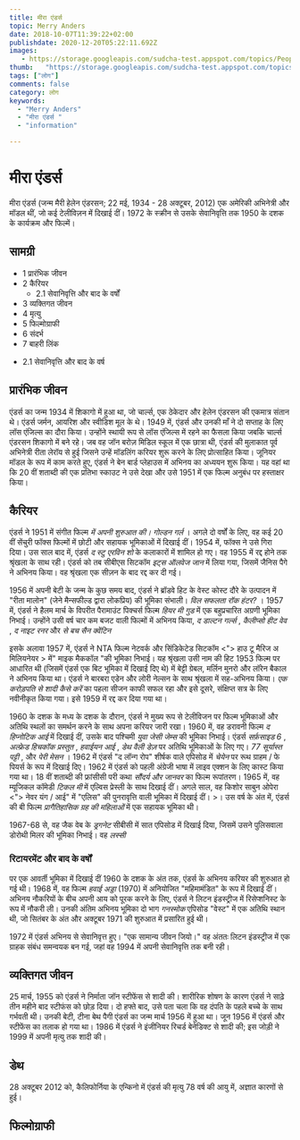 ```yaml
---
title: मीरा एंडर्स 
topic: Merry Anders
date: 2018-10-07T11:39:22+02:00
publishdate: 2020-12-20T05:22:11.692Z
images: 
   - https://storage.googleapis.com/sudcha-test.appspot.com/topics/People/merry_anders/1.jpeg
thumb:   "https://storage.googleapis.com/sudcha-test.appspot.com/topics/People/merry_anders/thumb.jpeg"
tags: ["लोग"]
comments: false
category: लोग
keywords: 
  - "Merry Anders"
  - "मीरा एंडर्स "
  - "information"

---
```

<h1> मीरा एंडर्स </h1> <p> </p> <p> मीरा एंडर्स (जन्म मैरी हेलेन एंडरसन; 22 मई, 1934 - 28 अक्टूबर, 2012) एक अमेरिकी अभिनेत्री और मॉडल थीं, जो कई टेलीविज़न में दिखाई दीं। 1972 के स्क्रीन से उसके सेवानिवृत्ति तक 1950 के दशक के कार्यक्रम और फिल्में। </p> <h2> सामग्री </h2> <ul> <li> 1 प्रारंभिक जीवन </li> <li> 2 कैरियर <ul> <li > 2.1 सेवानिवृत्ति और बाद के वर्षों </li> </ul> </li> <li> 3 व्यक्तिगत जीवन </li> <li> 4 मृत्यु </li> <li> 5 फिल्मोग्राफी </li> <li> 6 संदर्भ </li> <li> 7 बाहरी लिंक </li> </ul> <ul> <li> 2.1 सेवानिवृत्ति और बाद के वर्ष </li> </ul> <h2> प्रारंभिक जीवन </h2> <p> एंडर्स का जन्म 1934 में शिकागो में हुआ था, जो चार्ल्स, एक ठेकेदार और हेलेन एंडरसन की एकमात्र संतान थे। एंडर्स जर्मन, आयरिश और स्वीडिश मूल के थे। 1949 में, एंडर्स और उनकी माँ ने दो सप्ताह के लिए लॉस एंजिल्स का दौरा किया। उन्होंने स्थायी रूप से लॉस एंजिल्स में रहने का फैसला किया जबकि चार्ल्स एंडरसन शिकागो में बने रहे। जब वह जॉन बरोज़ मिडिल स्कूल में एक छात्रा थी, एंडर्स की मुलाकात पूर्व अभिनेत्री रीता लेरॉय से हुई जिसने उन्हें मॉडलिंग करियर शुरू करने के लिए प्रोत्साहित किया। जूनियर मॉडल के रूप में काम करते हुए, एंडर्स ने बेन बार्ड प्लेहाउस में अभिनय का अध्ययन शुरू किया। यह वहां था कि 20 वीं शताब्दी की एक प्रतिभा स्काउट ने उसे देखा और उसे 1951 में एक फिल्म अनुबंध पर हस्ताक्षर किया। </p> <h2> कैरियर </h2> <p> एंडर्स ने 1951 में संगीत फिल्म <i> में अपनी शुरुआत की। गोल्डन गर्ल </i>। अगले दो वर्षों के लिए, वह कई 20 वीं सेंचुरी फॉक्स फिल्मों में छोटी और सहायक भूमिकाओं में दिखाई दीं। 1954 में, फॉक्स ने उसे गिरा दिया। उस साल बाद में, एंडर्स <i> द स्टु एरविन शो </i> के कलाकारों में शामिल हो गए। वह 1955 में रद्द होने तक श्रृंखला के साथ रही। एंडर्स को तब सीबीएस सिटकॉम <i> इट्स ऑलवेज जान </i> में लिया गया, जिसमें जैनिस पैगे ने अभिनय किया। वह श्रृंखला एक सीज़न के बाद रद्द कर दी गई। </p> <p> 1956 में अपनी बेटी के जन्म के कुछ समय बाद, एंडर्स ने ब्रॉडवे हिट के वेस्ट कोस्ट दौरे के उत्पादन में "रीता मालोन" (जेने मैन्सफील्ड द्वारा लोकप्रिय) की भूमिका संभाली। <i> विल सफलता रॉक हंटर? </i>। 1957 में, एंडर्स ने हैलम मार्च के विपरीत पैरामाउंट पिक्चर्स फिल्म <i> हियर मी गुड </i> में एक बहुप्रचारित अग्रणी भूमिका निभाई। उन्होंने उसी वर्ष चार कम बजट वाली फिल्मों में अभिनय किया, <i> द डाल्टन गर्ल्स </i>, <i> कैलीप्सो हीट वेव </i>, <i> द नाइट रनर </i> और <i> से बच सैन क्वेंटिन </i> </p> <p> इसके अलावा 1957 में, एंडर्स ने NTA फिल्म नेटवर्क और सिंडिकेटेड सिटकॉम <"> हाउ टू मैरिज अ मिलियनेयर </>> में" माइक मैककॉल "की भूमिका निभाई। यह श्रृंखला उसी नाम की हिट 1953 फिल्म पर आधारित थी (जिसमें एंडर्स एक बिट भूमिका में दिखाई दिए थे) में बेट्टी ग्रेबल, मर्लिन मुनरो और लॉरेन बैकाल ने अभिनय किया था। एंडर्स ने बारबरा एडेन और लोरी नेल्सन के साथ श्रृंखला में सह-अभिनय किया। <I> एक करोड़पति से शादी कैसे करें </i> का पहला सीजन काफी सफल रहा और इसे दूसरे, संक्षिप्त सत्र के लिए नवीनीकृत किया गया। इसे 1959 में रद्द कर दिया गया था। </p> <p> 1960 के दशक के मध्य के दशक के दौरान, एंडर्स ने मुख्य रूप से टेलीविजन पर फिल्म भूमिकाओं और अतिथि स्थलों का समर्थन करने के साथ अपना करियर जारी रखा। 1960 में, वह डरावनी फिल्म <i> द हिप्नोटिक आई </i> में दिखाई दीं, उसके बाद पश्चिमी <i> युवा जेसी जेम्स </i> की भूमिका निभाई। एंडर्स <i> सर्फ़साइड 6 </i>, <i> अल्फ्रेड हिचकॉक प्रस्तुत </i>, <i> हवाईयन आई </i>, <i> डेथ वैली डेज़ </i> पर अतिथि भूमिकाओं के लिए गए। <i> 77 सूर्यास्त पट्टी </i>, और <i> पेरी मेसन </i>। 1962 में एंडर्स "द लॉन्ग रोप" शीर्षक वाले एपिसोड में <i> चेयेन </i> पर रूथ ग्राहम / फे पियर्स के रूप में दिखाई दिए। 1962 में एंडर्स को पहली अंग्रेजी भाषा में लाइव एक्शन के लिए कास्ट किया गया था। 18 वीं शताब्दी की फ्रांसीसी परी कथा <i> सौंदर्य और जानवर </i> का फिल्म रूपांतरण। 1965 में, वह म्यूजिकल कॉमेडी <i> टिकल मी </i> में एल्विस प्रेस्ली के साथ दिखाई दीं। अगले साल, वह किशोर साबुन ओपेरा <"> नेवर यंग / आई" में "एलिस" की पुनरावृत्ति वाली भूमिका में दिखाई दीं। >। उस वर्ष के अंत में, एंडर्स की बी फिल्म <i> प्रागैतिहासिक ग्रह की महिलाओं </i> में एक सहायक भूमिका थी। </p> <p> 1967-68 से, वह जैक वेब के <i> ड्रगनेट </i> सीबीसी में सात एपिसोड में दिखाई दिया, जिसमें उसने पुलिसवाला डोरोथी मिलर की भूमिका निभाई। वह <i> लस्सी </i> </p> <h3> रिटायरमेंट और बाद के वर्षों </h3> <p> पर एक आवर्ती भूमिका में दिखाई दीं 1960 के दशक के अंत तक, एंडर्स के अभिनय करियर की शुरुआत हो गई थी। 1968 में, वह फिल्म <i> हवाई अड्डा </i> (1970) में अनियोजित "महिमामंडित" के रूप में दिखाई दीं। अभिनय नौकरियों के बीच अपनी आय को पूरक करने के लिए, एंडर्स ने लिटन इंडस्ट्रीज में रिसेप्शनिस्ट के रूप में नौकरी ली। उनकी अंतिम अभिनय भूमिका दो भाग <i> गनस्मोक </i> एपिसोड "वेस्ट" में एक अतिथि स्थान थी, जो सितंबर के अंत और अक्टूबर 1971 की शुरुआत में प्रसारित हुई थी। </p> <p> 1972 में एंडर्स अभिनय से सेवानिवृत्त हुए। "एक सामान्य जीवन जियो।" वह अंततः लिटन इंडस्ट्रीज में एक ग्राहक संबंध समन्वयक बन गई, जहां वह 1994 में अपनी सेवानिवृत्ति तक बनी रही। </p> <h2> व्यक्तिगत जीवन </h2> <p> 25 मार्च, 1955 को एंडर्स ने निर्माता जॉन स्टीफेंस से शादी की। शारीरिक शोषण के कारण एंडर्स ने साढ़े तीन महीने बाद स्टीफंस को छोड़ दिया। दो हफ्ते बाद, उसे पता चला कि वह दंपति के पहले बच्चे के साथ गर्भवती थी। उनकी बेटी, टीना बेथ पैगी एंडर्स का जन्म मार्च 1956 में हुआ था। जून 1956 में एंडर्स और स्टीफेंस का तलाक हो गया था। 1986 में एंडर्स ने इंजीनियर रिचर्ड बेनेडिक्ट से शादी की; इस जोड़ी ने 1999 में अपनी मृत्यु तक शादी की। </p> <h2> डेथ </h2> <p> 28 अक्टूबर 2012 को, कैलिफोर्निया के एन्किनो में एंडर्स की मृत्यु 78 वर्ष की आयु में, अज्ञात कारणों से हुई। </p> <h2> फिल्मोग्राफी </h2> 